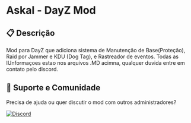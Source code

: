 # Askal - DayZ Mod

## 📋 Descrição

Mod para DayZ que adiciona sistema de Manutenção de Base(Proteção), Raid por Jammer e KDU (Dog Tag), e Rastreador de eventos. 
Todas as IUnformaçoes estao nos arquivos .MD acimna, qualquer duvida entre em contato pelo discord.

## 💬 Suporte e Comunidade

Precisa de ajuda ou quer discutir o mod com outros administradores?

[![Discord](https://img.shields.io/badge/Discord-Comunidade%20Askal-7289DA?style=for-the-badge&logo=discord&logoColor=white)](https://discord.com/invite/3xqWvuqKTg)
